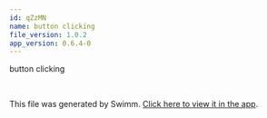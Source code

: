 ```yaml
---
id: qZzMN
name: button clicking
file_version: 1.0.2
app_version: 0.6.4-0
---
```


button clicking

<br/>

This file was generated by Swimm. [Click here to view it in the app](http://localhost:5000/repos/Z2l0aHViJTNBJTNBc3Rva2Utd2VhdGhlciUzQSUzQUFkZGllQ29oZW4=/docs/qZzMN).